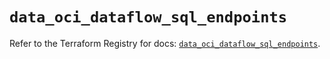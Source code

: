# `data_oci_dataflow_sql_endpoints`

Refer to the Terraform Registry for docs: [`data_oci_dataflow_sql_endpoints`](https://registry.terraform.io/providers/hashicorp/oci/7.19.0/docs/data-sources/dataflow_sql_endpoints).
